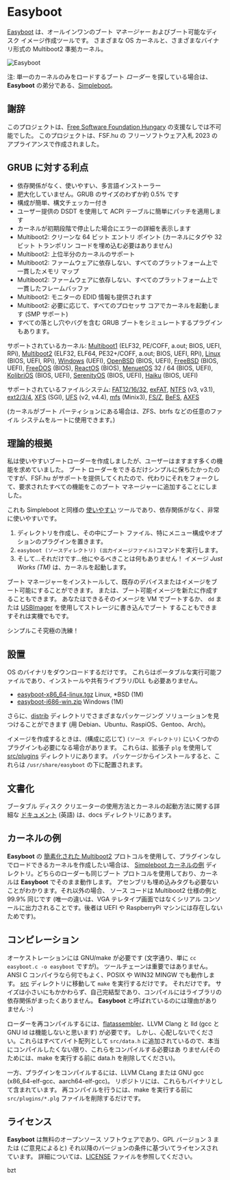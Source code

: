 Easyboot
========

[Easyboot](https://gitlab.com/bztsrc/easyboot) は、オールインワンのブート *マネージャー* およびブート可能なディスク イメージ作成ツールです。
さまざまな OS カーネルと、さまざまなバイナリ形式の Multiboot2 準拠カーネル。

![Easyboot](https://gitlab.com/bztsrc/easyboot/raw/main/docs/screenshot.png)

注: 単一のカーネルのみをロードするブート *ローダー* を探している場合は、 **Easyboot** の弟分である、[Simpleboot](https://gitlab.com/bztsrc/simpleboot)。

謝辞
----

このプロジェクトは、[Free Software Foundation Hungary](https://fsf.hu/nevjegy) の支援なしでは不可能でした。 このプロジェクトは、FSF.hu の
フリーソフトウェア入札 2023 のアプライアンスで作成されました。

GRUB に対する利点
----------------

- 依存関係がなく、使いやすい、多言語インストーラー
- 肥大化していません。GRUB のサイズのわずか約 0.5% です
- 構成が簡単、構文チェッカー付き
- ユーザー提供の DSDT を使用して ACPI テーブルに簡単にパッチを適用します
- カーネルが初期段階で停止した場合にエラーの詳細を表示します
- Multiboot2: クリーンな 64 ビット エントリ ポイント (カーネルにタグや 32 ビット トランポリン コードを埋め込む必要はありません)
- Multiboot2: 上位半分のカーネルのサポート
- Multiboot2: ファームウェアに依存しない、すべてのプラットフォーム上で一貫したメモリ マップ
- Multiboot2: ファームウェアに依存しない、すべてのプラットフォーム上で一貫したフレームバッファ
- Multiboot2: モニターの EDID 情報も提供されます
- Multiboot2: 必要に応じて、すべてのプロセッサ コアでカーネルを起動します (SMP サポート)
- すべての落とし穴やバグを含む GRUB ブートをシミュレートするプラグインもあります。

サポートされているカーネル: [Multiboot1](https://www.gnu.org/software/grub/manual/multiboot/multiboot.html) (ELF32, PE/COFF, a.out;
BIOS, UEFI, RPi), [Multiboot2](docs/en/ABI.md) (ELF32, ELF64, PE32+/COFF, a.out; BIOS, UEFI, RPi),
[Linux](https://www.kernel.org/doc/html/latest/arch/x86/boot.html) (BIOS, UEFI, RPi),
[Windows](https://learn.microsoft.com/en-us/windows-hardware/drivers/bringup/boot-and-uefi) (UEFI),
[OpenBSD](https://man.openbsd.org/boot.8) (BIOS, UEFI),
[FreeBSD](https://docs.freebsd.org/en/books/handbook/boot/) (BIOS, UEFI),
[FreeDOS](https://www.freedos.org/) (BIOS), [ReactOS](https://reactos.org/) (BIOS),
[MenuetOS](https://menuetos.net/) 32 / 64 (BIOS, UEFI), [KolibriOS](https://kolibrios.org/en/) (BIOS, UEFI),
[SerenityOS](https://serenityos.org/) (BIOS, UEFI), [Haiku](https://www.haiku-os.org/) (BIOS, UEFI)

サポートされているファイルシステム: [FAT12/16/32](https://social.technet.microsoft.com/wiki/contents/articles/6771.the-fat-file-system.aspx),
[exFAT](https://learn.microsoft.com/en-us/windows/win32/fileio/exfat-specification),
[NTFS](https://github.com/libyal/libfsntfs/blob/main/documentation/New%20Technologies%20File%20System%20%28NTFS%29.asciidoc) (v3, v3.1),
[ext2/3/4](https://ext4.wiki.kernel.org/index.php/Ext4_Disk_Layout),
[XFS](https://mirror.math.princeton.edu/pub/kernel/linux/utils/fs/xfs/docs/xfs_filesystem_structure.pdf) (SGI),
[UFS](https://alter.org.ua/docs/fbsd/ufs/) (v2, v4.4),
[mfs](https://gitlab.com/bztsrc/minix3fs) (Minix3),
[FS/Z](https://gitlab.com/bztsrc/bootboot/-/raw/binaries/specs/fsz.pdf),
[BeFS](https://www.haiku-os.org/legacy-docs/practical-file-system-design.pdf),
[AXFS](https://gitlab.com/bztsrc/alexandriafs)

(カーネルがブート パーティションにある場合は、ZFS、btrfs などの任意のファイル システムをルートに使用できます。)

理論的根拠
----------

私は使いやすいブートローダーを作成しましたが、ユーザーはますます多くの機能を求めていました。 ブート ローダーをできるだけシンプルに保ちたかったのですが、FSF.hu
がサポートを提供してくれたので、代わりにそれをフォークして、要求されたすべての機能をこのブート マネージャーに追加することにしました。

これも Simpleboot と同様の [使いやすい](https://suckless.org) ツールであり、依存関係がなく、非常に使いやすいです。

1. ディレクトリを作成し、その中にブート ファイル、特にメニュー構成やオプションのプラグインを置きます。
2. `easyboot (ソースディレクトリ) (出力イメージファイル)`コマンドを実行します。
3. そして...それだけです...他にやるべきことは何もありません！ イメージ *Just Works (TM)* は、カーネルを起動します。

ブート マネージャーをインストールして、既存のデバイスまたはイメージをブート可能にすることができます。 または、ブート可能イメージを新たに作成することもできます。
あなたはできるそのイメージを VM でブートするか、 `dd` または [USBImager](https://bztsrc.gitlab.io/usbimager/) を使用してストレージに書き込んでブート
することもできますそれは実機でもです。

シンプルこそ究極の洗練！

設置
----

OS のバイナリをダウンロードするだけです。 これらはポータブルな実行可能ファイルであり、インストールや共有ライブラリ/DLL も必要ありません。

- [easyboot-x86_64-linux.tgz](https://gitlab.com/bztsrc/easyboot/-/raw/main/distrib/easyboot-x86_64-linux.tgz) Linux, \*BSD (1M)
- [easyboot-i686-win.zip](https://gitlab.com/bztsrc/easyboot/-/raw/main/distrib/easyboot-i686-win.zip) Windows (1M)

さらに、[distrib](distrib) ディレクトリでさまざまなパッケージング ソリューションを見つけることができます (用 Debian、Ubuntu、RaspiOS、Gentoo、Arch)。

イメージを作成するときは、(構成に応じて) `(ソース ディレクトリ)` にいくつかのプラグインも必要になる場合があります。 これらは、拡張子  `plg` を使用して
[src/plugins](src/plugins) ディレクトリにあります。 パッケージからインストールすると、これらは `/usr/share/easyboot` の下に配置されます。

文書化
-----

ブータブル ディスク クリエーターの使用方法とカーネルの起動方法に関する詳細な [ドキュメント](docs/en) (英語) は、docs ディレクトリにあります。

カーネルの例
----------

**Easyboot** の [簡素化された Multiboot2](docs/en/ABI.md) プロトコルを使用して、プラグインなしでロードできるカーネルを作成したい場合は、
[Simpleboot カーネルの例](https://gitlab.com/bztsrc/simpleboot/-/tree/main/example) ディレクトリ。どちらのローダーも同じブート
プロトコルを使用しており、カーネルは **Easyboot** でそのまま動作します。 アセンブリも埋め込みタグも必要ないことがわかります。それ以外の場合、
ソース コードは Multiboot2 仕様の例と 99.9% 同じです (唯一の違いは、VGA テレタイプ画面ではなくシリアル コンソールに出力されることです。後者は UEFI や
RaspberryPi マシンには存在しないためです)。

コンピレーション
-------------

オーケストレーションには GNU/make が必要です (文字通り、単に `cc easyboot.c -o easyboot` ですが)。 ツールチェーンは重要ではありません。ANSI C
コンパイラなら何でもよく、POSIX や WIN32 MINGW でも動作します。 [src](src) ディレクトリに移動して `make` を実行するだけです。 それだけです。
サイズは小さいにもかかわらず、自己完結型であり、コンパイルにはライブラリの依存関係がまったくありません。 **Easyboot** と呼ばれているのには理由がありません :-)

ローダーを再コンパイルするには、[flatassembler](https://flatassembler.net)、LLVM Clang と lld (gcc と GNU ld は機能しないと思います) が必要です。
しかし、心配しないでください。これらはすべてバイト配列として `src/data.h` に追加されているので、本当にコンパイルしたくない限り、これらをコンパイルする必要はあ
りません(そのためには、make を実行する前に data.h を削除してください)。

一方、プラグインをコンパイルするには、LLVM CLang または GNU gcc (x86_64-elf-gcc、aarch64-elf-gcc)。 リポジトリには、これらもバイナリとして含まれています。
再コンパイルを行うには、make を実行する前に `src/plugins/*.plg` ファイルを削除するだけです。

ライセンス
--------

**Easyboot** は無料のオープンソース ソフトウェアであり、GPL バージョン 3 または (ご意見によると) それ以降のバージョンの条件に基づいてライセンスされています。
詳細については、[LICENSE](LICENSE) ファイルを参照してください。

bzt
